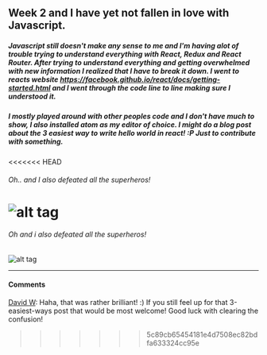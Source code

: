 ## Week 2 and I have yet **not** fallen in love with Javascript.
##### Javascript still doesn't make any sense to me and I'm having alot of trouble trying to understand everything with React, Redux and React Router. After trying to understand everything and getting overwhelmed with new information I realized that I have to break it down. I went to reacts website https://facebook.github.io/react/docs/getting-started.html and I went through the code line to line making sure I understood it.
##### I mostly played around with other peoples code and I don't have much to show, I also installed atom as my editor of choice. I might do a blog post about the 3 easiest way to write hello world in react! :P Just to contribute with something.

<<<<<<< HEAD
###### Oh.. and I also defeated all the superheros!
![alt tag](http://i66.tinypic.com/2sakm6e.png)
=======
###### Oh and i also defeated all the superheros!
![alt tag](http://i66.tinypic.com/2sakm6e.png)

---

#### Comments

[David W](http://blog.krawaller.se/riaguild2015/#/member/krawaller): Haha, that was rather brilliant! :) If you still feel up for that 3-easiest-ways post that would be most welcome! Good luck with clearing the confusion!
>>>>>>> 5c89cb65454181e4d7508ec82bdfa633324cc95e
